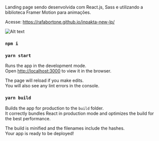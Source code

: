 Landing page sendo desenvolvida com React.js, Sass e utilizando a biblioteca Framer Motion para animações.

Acesse: https://rafabortone.github.io/inpakta-new-lp/

![Alt text](inpakta-lp.gif)

### `npm i`

### `yarn start`

Runs the app in the development mode.\
Open [http://localhost:3000](http://localhost:3000) to view it in the browser.

The page will reload if you make edits.\
You will also see any lint errors in the console.

### `yarn build`

Builds the app for production to the `build` folder.\
It correctly bundles React in production mode and optimizes the build for the best performance.

The build is minified and the filenames include the hashes.\
Your app is ready to be deployed!
